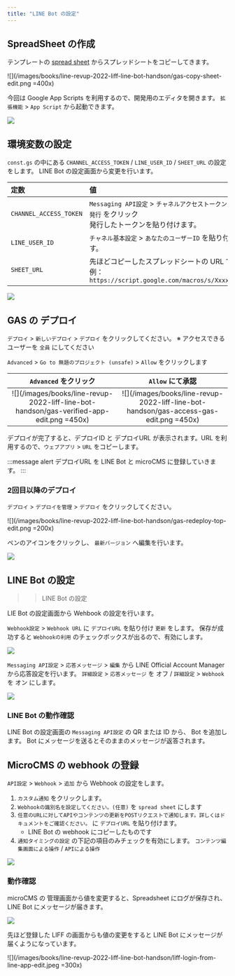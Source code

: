 ```yaml
---
title: "LINE Bot の設定"
---
```


## SpreadSheet の作成

テンプレートの [spread sheet](https://docs.google.com/spreadsheets/d/1Y2OgfsZXwdNBha5sxr6oFRYOTuSmPJquHy9DZFQyzg8/copy) からスプレッドシートをコピーしてきます。

![](/images/books/line-revup-2022-liff-line-bot-handson/gas-copy-sheet-edit.png =400x)

今回は Google App Scripts を利用するので、開発用のエディタを開きます。
`拡張機能` > `App Script` から起動できます。

![](/images/books/line-revup-2022-liff-line-bot-handson/gas-open-app-script-edit.png)

## 環境変数の設定

`const.gs` の中にある `CHANNEL_ACCESS_TOKEN` / `LINE_USER_ID` / `SHEET_URL` の設定をします。
LINE Bot の設定画面から変更を行います。

| 定数 | 値 |
| :--- | :--- |
| `CHANNEL_ACCESS_TOKEN` | `Messaging API設定` > `チャネルアクセストークン` から `発行` をクリック<br />発行したトークンを貼り付けます。 |
| `LINE_USER_ID` | `チャネル基本設定` > `あなたのユーザーID` を貼り付けます。 |
| `SHEET_URL` | 先ほどコピーしたスプレッドシートの URL です。<br />例： `https://script.google.com/macros/s/Xxxxx/exec `|

![](/images/books/line-revup-2022-liff-line-bot-handson/gas-const-gs-edit.png)


## GAS の デプロイ

`デプロイ` > `新しいデプロイ` > `デプロイ` をクリックしてください。
※ アクセスできるユーザーを `全員` にしてください

`Advanced` > `Go to 無題のプロジェクト (unsafe)` > `Allow` をクリックします

| `Advanced` をクリック | `Allow` にて承認 |
| :---: | :---: |
| ![](/images/books/line-revup-2022-liff-line-bot-handson/gas-verified-app-edit.png =450x) | ![](/images/books/line-revup-2022-liff-line-bot-handson/gas-access-gas-edit.png =450x)

デプロイが完了すると、デプロイID と デプロイURL が表示されます。URL を利用するので、`ウェブアプリ` > `URL` をコピーします。

:::message alert
デプロイURL を LINE Bot と microCMS に登録していきます。
:::


### 2回目以降のデプロイ

`デプロイ` > `デプロイを管理` > `デプロイ` をクリックしてください。

![](/images/books/line-revup-2022-liff-line-bot-handson/gas-redeploy-top-edit.png =200x)

ペンのアイコンをクリックし、 `最新バージョン` へ編集を行います。

![](/images/books/line-revup-2022-liff-line-bot-handson/gas-redeploy-edit-edit.png)

## LINE Bot の設定

> > LINE Bot の設定

LIE Bot の設定画面から Wehbook の設定を行います。

`Webhook設定` > `Webhook URL` に `デプロイURL` を貼り付け `更新` をします。
保存が成功すると `Webhookの利用` のチェックボックスが出るので、有効にします。

![](/images/books/line-revup-2022-liff-line-bot-handson/line-bot-webhook-setting-edit.png)

`Messaging API設定` > `応答メッセージ` > `編集` から LINE Official Account Manager から応答設定を行います。
`詳細設定` > `応答メッセージ` を オフ / `詳細設定` > `Webhook` を オン にします。

![](/images/books/line-revup-2022-liff-line-bot-handson/gas-manager-line-biz-edit.png)

### LINE Bot の動作確認

LINE Bot の設定画面の `Messaging API設定` の QR または ID から、 Bot を追加します。
Bot にメッセージを送るとそのままのメッセージが返答されます。

## MicroCMS の webhook の登録

`API設定` > `Webhook` > `追加` から Webhook の設定をします。

1. `カスタム通知` をクリックします。
2. `Webhookの識別名を設定してください。(任意)` を `spread sheet` にします
3. `任意のURLに対してAPIやコンテンツの更新をPOSTリクエストで通知します。詳しくはドキュメントをご確認ください。` に `デプロイURL` を貼り付けます。
    - LINE Bot の webhook にコピーしたものです
4. `通知タイミングの設定` の下記の項目のみチェックを有効にします。
  `コンテンツ編集画面による操作` / `APIによる操作`

![](/images/books/line-revup-2022-liff-line-bot-handson/gas-micro-cms-webhook-edit.png)

### 動作確認


microCMS の 管理画面から値を変更すると、Spreadsheet にログが保存され、 LINE Bot にメッセージが届きます。

![](/images/books/line-revup-2022-liff-line-bot-handson/microcms-detail.png)

先ほど登録した LIFF の画面からも値の変更をすると LINE Bot にメッセージが届くようになっています。

![](/images/books/line-revup-2022-liff-line-bot-handson/liff-login-from-line-app-edit.jpeg =300x)
